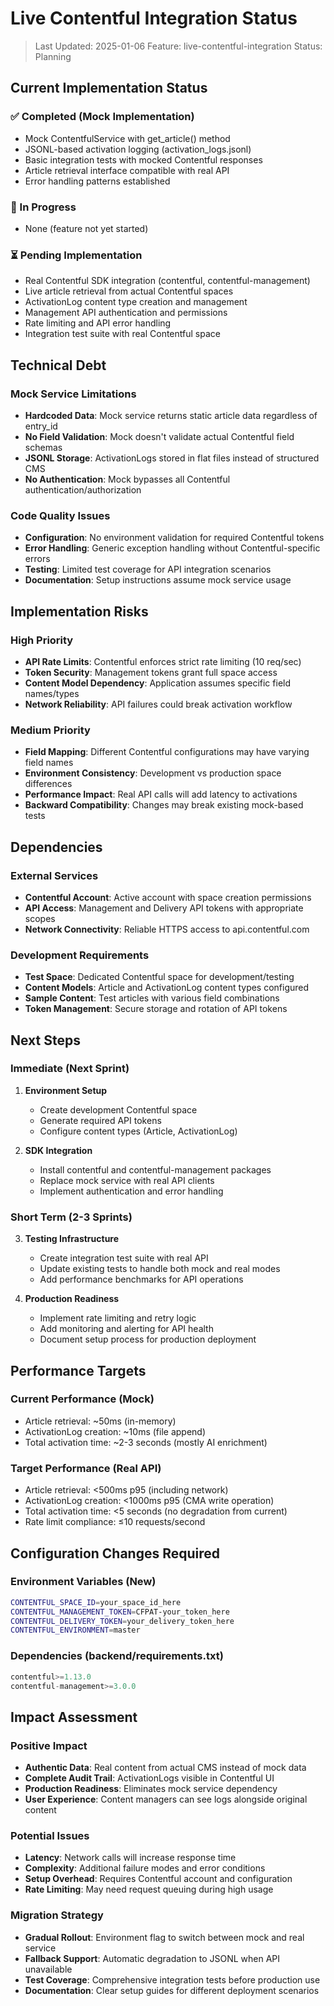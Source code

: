 # Live Contentful Integration Status

> Last Updated: 2025-01-06
> Feature: live-contentful-integration
> Status: Planning

## Current Implementation Status

### ✅ Completed (Mock Implementation)
- Mock ContentfulService with get_article() method
- JSONL-based activation logging (activation_logs.jsonl)
- Basic integration tests with mocked Contentful responses
- Article retrieval interface compatible with real API
- Error handling patterns established

### 🔨 In Progress
- None (feature not yet started)

### ⏳ Pending Implementation
- Real Contentful SDK integration (contentful, contentful-management)
- Live article retrieval from actual Contentful spaces
- ActivationLog content type creation and management
- Management API authentication and permissions
- Rate limiting and API error handling
- Integration test suite with real Contentful space

## Technical Debt

### Mock Service Limitations
- **Hardcoded Data**: Mock service returns static article data regardless of entry_id
- **No Field Validation**: Mock doesn't validate actual Contentful field schemas
- **JSONL Storage**: ActivationLogs stored in flat files instead of structured CMS
- **No Authentication**: Mock bypasses all Contentful authentication/authorization

### Code Quality Issues
- **Configuration**: No environment validation for required Contentful tokens
- **Error Handling**: Generic exception handling without Contentful-specific errors  
- **Testing**: Limited test coverage for API integration scenarios
- **Documentation**: Setup instructions assume mock service usage

## Implementation Risks

### High Priority
- **API Rate Limits**: Contentful enforces strict rate limiting (10 req/sec)
- **Token Security**: Management tokens grant full space access
- **Content Model Dependency**: Application assumes specific field names/types
- **Network Reliability**: API failures could break activation workflow

### Medium Priority  
- **Field Mapping**: Different Contentful configurations may have varying field names
- **Environment Consistency**: Development vs production space differences
- **Performance Impact**: Real API calls will add latency to activations
- **Backward Compatibility**: Changes may break existing mock-based tests

## Dependencies

### External Services
- **Contentful Account**: Active account with space creation permissions
- **API Access**: Management and Delivery API tokens with appropriate scopes
- **Network Connectivity**: Reliable HTTPS access to api.contentful.com

### Development Requirements
- **Test Space**: Dedicated Contentful space for development/testing
- **Content Models**: Article and ActivationLog content types configured
- **Sample Content**: Test articles with various field combinations
- **Token Management**: Secure storage and rotation of API tokens

## Next Steps

### Immediate (Next Sprint)
1. **Environment Setup**
   - Create development Contentful space
   - Generate required API tokens
   - Configure content types (Article, ActivationLog)

2. **SDK Integration**
   - Install contentful and contentful-management packages
   - Replace mock service with real API clients
   - Implement authentication and error handling

### Short Term (2-3 Sprints)
3. **Testing Infrastructure**
   - Create integration test suite with real API
   - Update existing tests to handle both mock and real modes
   - Add performance benchmarks for API operations

4. **Production Readiness**
   - Implement rate limiting and retry logic
   - Add monitoring and alerting for API health
   - Document setup process for production deployment

## Performance Targets

### Current Performance (Mock)
- Article retrieval: ~50ms (in-memory)
- ActivationLog creation: ~10ms (file append)
- Total activation time: ~2-3 seconds (mostly AI enrichment)

### Target Performance (Real API)
- Article retrieval: <500ms p95 (including network)
- ActivationLog creation: <1000ms p95 (CMA write operation)
- Total activation time: <5 seconds (no degradation from current)
- Rate limit compliance: ≤10 requests/second

## Configuration Changes Required

### Environment Variables (New)
```bash
CONTENTFUL_SPACE_ID=your_space_id_here
CONTENTFUL_MANAGEMENT_TOKEN=CFPAT-your_token_here
CONTENTFUL_DELIVERY_TOKEN=your_delivery_token_here  
CONTENTFUL_ENVIRONMENT=master
```

### Dependencies (backend/requirements.txt)
```python
contentful>=1.13.0
contentful-management>=3.0.0
```

## Impact Assessment

### Positive Impact
- **Authentic Data**: Real content from actual CMS instead of mock data
- **Complete Audit Trail**: ActivationLogs visible in Contentful UI
- **Production Readiness**: Eliminates mock service dependency
- **User Experience**: Content managers can see logs alongside original content

### Potential Issues
- **Latency**: Network calls will increase response time
- **Complexity**: Additional failure modes and error conditions
- **Setup Overhead**: Requires Contentful account and configuration
- **Rate Limiting**: May need request queuing during high usage

### Migration Strategy
- **Gradual Rollout**: Environment flag to switch between mock and real service
- **Fallback Support**: Automatic degradation to JSONL when API unavailable
- **Test Coverage**: Comprehensive integration tests before production use
- **Documentation**: Clear setup guides for different deployment scenarios